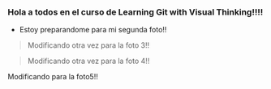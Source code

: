 ### Hola a todos en el curso de Learning Git with Visual Thinking!!!!

- Estoy preparandome para mi segunda foto!!

> Modificando otra vez para la foto 3!!

> Modificando otra vez para la foto 4!!

Modificando para la foto5!!
